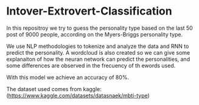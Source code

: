 # Intover-Extrovert-Classification
In this repositroy we try to guess the personality type based on the last 50 post of 9000 people, according on the Myers-Briggs personality type.

We use NLP methodologies to tokenize and analyze the data and RNN to predict the personality. A wordcloud is also created so we can give some explanaiton of how the neuran network can predict the personalities, and some differences are observed in the frecuency of th ewords used.

With this model we achieve an accuracy of 80%.

The dataset used comes from kaggle: (https://www.kaggle.com/datasets/datasnaek/mbti-type)

